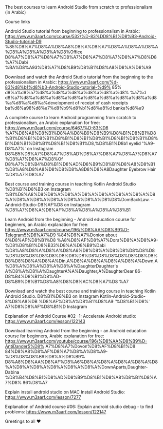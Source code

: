 
The best courses to learn Android Studio from scratch to professionalism (in Arabic)

Course links

 Android Studio tutorial from beginning to professionalism in Arabic: https://www.m3aarf.com/course/532/%D-83%DD8%B1%D8%B3-Android-Studio-tutorial-D9 %85%D8%A7%D8%A%D8%A8%D8%A%D8%A7%D8%A%D8%A%D8%A%D8%A%D8%A%D8%A%D8%Office D8%A7%D8%A7%D8%A7%D8%A7%D8%A7%D8%A7%D8%A7%D8%D8%A7%Dabi %BA%D8%A93%D8%A7%D8%B9%D8%B1%D8%A8%D8%A%D8%A9

Download and watch the Android Studio tutorial from the beginning to the professionalism in Arabic: https://www.m3aarf.com/%d-83%d8%b1%d8%b3-Android-Studio-tutorial-%d9% 85% d8%a%d8%a7%d8%a%d8%a%d8%a%d8%a%d8%a%d8% %a7%d d8%a7%d8%a%d8%a%d8%a%d8%a%d8%a%d8%a%d8%a%d8%a%d8%a%d8%a%d8%a%development of receipt of cash receipts ba%d8%a98%d8%a7%d8%b9%d8%b1%d8%a8%d banka%d8%a9

 A complete course to learn Android programming from scratch to professionalism, an Arabic explanation for free: https://www.m3aarf.com/course/6467/%D-83%D8 %A7%D8%A8%D8%B1%D8%A%D8%B9%D8%B9%D8%B1%D8%B1%D8%B1%D8%B1%D8%B1%D8%B1%D8%B1%D8%B1%D8%B1%D8%B1%D8%B1%D8%B1%D8%B1%D8%B1%D8%B1%D8,%D8%B1%D8b1 eyelid '%A9-D8%A7%' on Instagram D8%B5%D8%A7%D8%A7%D8%AD%D8%A7%D8%A7%D8%A7%D8%A7%D8%A7%D8%A7%D8%Of D8%A7%D8%B4%D8%B1%D8%AD%D8%B9%D8%B1%D8%A8%D8%B1%D8%A8%D8%A8%D8%D8%D8%A8D8%D8%A8Daughter Eyebrow Hair %D8%A7%D8%A7

 Best course and training course in teaching Kotlin Android Studio %D8%B1%D8%B3 on Instagram %B1%D8%A8%D8%D8%A%D8%A%D8%A%D8%A%D8%A%D8%A%D8%A%D8%A%D8%A%D8%A%D8%A%D8%A%D8%D8%DomBackLaw. -Android-Studio-D8%AF%D8 on Instagram %D8%A7%D8%A%D8%AF%D8%A%D8%A%D8%A%D8%B1

 Learn Android from the beginning - Android education course for beginners, an Arabic explanation for free: https://www.m3aarf.com/course/196/%D8%AA%D8%B9%D-Telegram5%D8%A7%D9 %84%D8%A7%Donion about 6%D8%AF%D8%B1%D8 %A8%D8%AF%D8%A7%Dora%D8%A%D8%A9-%D8%D8%B1%D8%B33%D8%A%D8%B9%Dabi %D8%A8%D8%A%D8%A%D8%A6%D8%D8%A%D8%D8%D8%D8%D8%D8%D8%D8%D8%D8%D8%D8%D8%D8%D8%D8%D8%D8%D8%D8%D8%D8%D8%A%D8%A%Din,A%D8%A%D8%A%D8%A%D8%A%Down,A%D8%A%D8%A%D8%A%D8%A%DaughterDaughter's A%D8%A%D8%A%DaughterA%A%Daughter,A%DaughterDear 86-D8%B4%D8%B1%D8%AD-D8%B9%D8%B1%D8%A8%D8%D8%AC%D8%A7%D8 %A7

Download and watch the best course and training course in teaching Kotlin Android Studio. D8%B1%D8%B3 on Instagram Kotlin-Android-Studio- 8%D8%A8%DB %D8%AF%D8%A%D8%B1%D8%A9 '%D8%B1%D8%' A7%D8%D8%AF%D8%B1%D Instagram

Explanation of Android Course #02 -1: Accelerate Android studio: https://www.m3aarf.com/lesson/122143

Download learning Android from the beginning - an Android education course for beginners, Arabic explanation for free: https://www.m3aarf.com/youtube/course/196/%D8%AA%D8%B9%D-AntiDander5%D8% A7%D8%A7%Dovon%D8%AF%D8%B1%D8 84%D8%A8%D8%AF%D8%A7%D8%A%D8%A9-%D8%D8%D8%B9%D8%A%D8%B9% D8%A8%D8%AA%D8%AF%D8%A6%D8%A%D8%A%D8%A%D8%A%D8%A%D8%A%D8%A%D8%A%D8%A%D8%A%DownAparts,Daughter-Dabina %D8%B4%D8%B1%D8%AD%D8%B9%D8%B1%D8%A8%D8%B1%D8%A7%D8% 86%D8%A7

Explain install android studio on MAC Install Android Studio: https://www.m3aarf.com/lesson/7277

Explanation of Android course #06: Explain android studio debug - to find problems: https://www.m3aarf.com/lesson/122147

Greetings to all ❤
